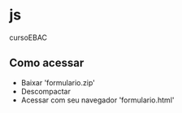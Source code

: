 # js
cursoEBAC
## Como acessar
- Baixar 'formulario.zip'
- Descompactar
- Acessar com seu navegador 'formulario.html'
